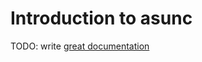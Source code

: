 # Introduction to asunc

TODO: write [great documentation](http://jacobian.org/writing/what-to-write/)
